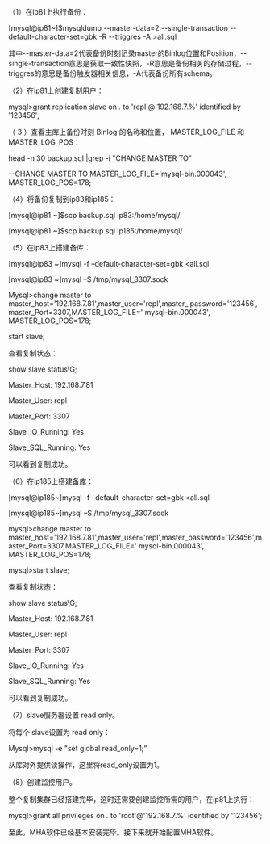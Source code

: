 

（1）在ip81上执行备份：

[mysql@ip81~]$mysqldump --master-data=2 --single-transaction --default-character-set=gbk -R --triggres -A >all.sql

其中--master-data=2代表备份时刻记录master的Binlog位置和Position，--single-transaction意思是获取一致性快照，-R意思是备份相关的存储过程，--triggres的意思是备份触发器相关信息，-A代表备份所有schema。

（2）在ip81上创建复制用户：

mysql>grant replication slave on *.* to 'repl'@'192.168.7.%' identified by '123456';

（ 3 ）查看主库上备份时刻 Binlog 的名称和位置， MASTER_LOG_FILE 和 MASTER_LOG_POS：

head -n 30 backup.sql |grep -i "CHANGE MASTER TO"

--CHANGE MASTER TO MASTER_LOG_FILE='mysql-bin.000043', MASTER_LOG_POS=178;

（4）将备份复制到ip83和ip185：

[mysql@ip81 ~]$scp backup.sql ip83:/home/mysql/

[mysql@ip81 ~]$scp backup.sql ip185:/home/mysql/

（5）在ip83上搭建备库：

[mysql@ip83 ~]mysql -f –default-character-set=gbk <all.sql

[mysql@ip83 ~]mysql –S /tmp/mysql_3307.sock

Mysql>change master to master_host='192.168.7.81',master_user='repl',master_ password='123456', master_Port=3307,MASTER_LOG_FILE=' mysql-bin.000043', MASTER_LOG_POS=178;

start slave;

查看复制状态：

show slave status\G;

Master_Host: 192.168.7.81

Master_User: repl

Master_Port: 3307

Slave_IO_Running: Yes

Slave_SQL_Running: Yes

可以看到复制成功。

（6）在ip185上搭建备库：

[mysql@ip185~]mysql -f –default-character-set=gbk <all.sql

[mysql@ip185~]mysql –S /tmp/mysql_3307.sock

mysql>change master to master_host='192.168.7.81',master_user='repl',master_password='123456',master_Port=3307,MASTER_LOG_FILE=' mysql-bin.000043', MASTER_LOG_POS=178;

mysql>start slave;

查看复制状态：

show slave status\G;

Master_Host: 192.168.7.81

Master_User: repl

Master_Port: 3307

Slave_IO_Running: Yes

Slave_SQL_Running: Yes

可以看到复制成功。

（7）slave服务器设置 read only。

将每个 slave设置为 read only：

Mysql>mysql -e "set global read_only=1;”

从库对外提供读操作，这里将read_only设置为1。

（8）创建监控用户。

整个复制集群已经搭建完毕，这时还需要创建监控所需的用户，在ip81上执行：

mysql>grant all privileges on *.* to 'root'@'192.168.7.%' identified by '123456';

至此，MHA软件已经基本安装完毕。接下来就开始配置MHA软件。



